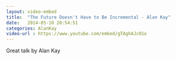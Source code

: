 ```yaml
---
layout: video-embed
title:  "The Future Doesn't Have to Be Incremental - Alan Kay"
date:   2014-05-10 20:54:51
categories: AlanKay
video-url : https://www.youtube.com/embed/gTAghAJcO1o  
---
```


Great talk by Alan Kay